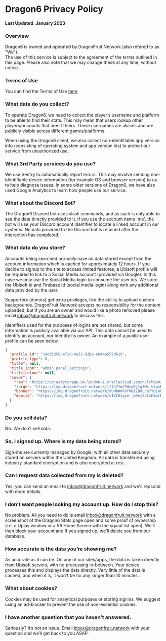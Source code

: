 # Dragon6 Privacy Policy
#### Last Updated: January 2023

### **Overview**
Dragon6 is owned and operated by DragonFruit Network (also refered to as "We").  
The use of this service is subject to the agreement of the terms outlined in this page. Please also note that we may change these at any time, without notice.

### **Terms of Use**
You can find the Terms of Use [here](/wiki/dragon6/legal/terms)

### **What data do you collect?**
To operate Dragon6, we need to collect the player’s username and platform to be able to find their stats. This may mean that users lookup other players/accounts that aren’t theirs. These usernames are aliases and are publicly visible across different games/platforms.

When using the Dragon6 client, we also collect non-identifiable app version info (consisting of operating system and app version ids) to protect our service from unauthorized use.

### **What 3rd Party services do you use?**
We use Sentry to automatically report errors. This may involve sending non-identifiable device information (for example OS and browser version) to us to help diagnose issues.
In some older versions of Dragon6, we have also used Google Analytics to learn how people use our service. 

### **What about the Discord Bot?**
The Dragon6 Discord bot uses slash commands, and as such is only able to see the data directly provided to it. If you use the account name 'me', the bot will use your Discord account identifier to locate a linked account in our systems. No data provided to the Discord bot is retained after the interaction has completed.

### **What data do you store?**
Accounts being searched normally have no data stored except from the account information which is cached for approximately 12 hours. If you decide to signup to the site to access limited features, a Ubisoft profile will be required to link to a Social Media account (provided via Google). In this case we only use the Social Media login to consume the user ids. We store the Ubisoft id and Firebase id (social media login) along with any additional data provided by the user.  

Supporters (donors) get extra privileges, like the ability to upload custom backgrounds. DragonFruit Network accepts no responsibility for the content uploaded, but if you are an owner and would like a photo removed please email inbox@dragonfruit.network to discuss this.

Identifiers used for the purposes of logins are not shared, but some information is publicly available via our API. This data cannot be used to identify an account, nor identify its owner. An example of a public user profile can be seen below.

```json
{
  "profile_id": "14c01250-ef26-4a32-92ba-e04aa557d619",
  "profile_type": 6,
  "title": null,
  "title_icon": "admin_panel_settings",
  "title_colour": null,
  "cover": {
    "raw": "https://objectstorage.uk-london-1.oraclecloud.com/n/lrhdo0i9vwyu/b/dragon6-covers/o/64d69726202d4f2694a9dc5f699d61d0.jpg",
    "large": "https://img.dragonfruit.network/jffn7YmC5WmzDjlg3Mc-ktgsE_8zENWG1HfnbLbnWeU/quality:95/resize:auto:1920:1080:0:0/aHR0cHM6Ly9vYmplY3RzdG9yYWdlLnVrLWxvbmRvbi0xLm9yYWNsZWNsb3VkLmNvbS9uL2xyaGRvMGk5dnd5dS9iL2RyYWdvbjYtY292ZXJzL28vNjRkNjk3MjYyMDJkNGYyNjk0YTlkYzVmNjk5ZDYxZDAuanBn.jpg",
    "banner": "https://img.dragonfruit.network/XUHhWmFbFhOIZ8oLcn7YDjuPD_PiUZilTJKmA9WRCuc/quality:85/crop:0:300/gravity:ce/aHR0cHM6Ly9vYmplY3RzdG9yYWdlLnVrLWxvbmRvbi0xLm9yYWNsZWNsb3VkLmNvbS9uL2xyaGRvMGk5dnd5dS9iL2RyYWdvbjYtY292ZXJzL28vNjRkNjk3MjYyMDJkNGYyNjk0YTlkYzVmNjk5ZDYxZDAuanBn.jpg",
    "mobile": "https://img.dragonfruit.network/oIVC8sgzm-_m9ej54tsKiwrRQnQyqsrd7Xowsds15DU/quality:90/crop:0:750/gravity:ce/aHR0cHM6Ly9vYmplY3RzdG9yYWdlLnVrLWxvbmRvbi0xLm9yYWNsZWNsb3VkLmNvbS9uL2xyaGRvMGk5dnd5dS9iL2RyYWdvbjYtY292ZXJzL28vNjRkNjk3MjYyMDJkNGYyNjk0YTlkYzVmNjk5ZDYxZDAuanBn.jpg"
  }
}
```

### **Do you sell data?**
No. We don’t sell data.

### **So, I signed up. Where is my data being stored?**
Sign-ins are currently managed by Google, with all other data securely stored on servers within the United Kingdom. All data is transferred using industry-standard encryption and is also encrypted at rest.

### **Can I request data collected from my is deleted?**
Yes, you can send an email to inbox@dragonfruit.network and we'll repsond with more details.

### **I don’t want people looking my account up. How do I stop this?**
No problem. All you need to do is email inbox@dragonfruit.network with a screenshot of the Dragon6 Stats page open and some proof of ownership (i.e. a Uplay window or a R6 Home Screen with the squad list open). We’ll then block your account and if you signed up, we’ll delete you from our database.

### **How accurate is the data you’re showing me?**
As accurate as it can be. On any of our sites/apps, the data is taken directly from Ubisoft servers, with no processing in-between. Your device processes this and displays the data directly. Very little of the data is cached, and when it is, it won't be for any longer than 10 minutes.

### **What about cookies?**
Cookies may be used for analytical purposes or storing signins. We suggest using an ad-blocker to prevent the use of non-essential cookies.

### **I have another question that you haven’t answered.**
Seriously? It’s not an issue. Email inbox@dragonfruit.network with your question and we’ll get back to you ASAP.
